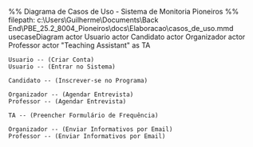 %% Diagrama de Casos de Uso - Sistema de Monitoria Pioneiros
%% filepath: c:\Users\Guilherme\Documents\Back End\PBE_25.2_8004_Pioneiros\docs\Elaboracao\casos_de_uso.mmd
usecaseDiagram
    actor Usuario
    actor Candidato
    actor Organizador
    actor Professor
    actor "Teaching Assistant" as TA

    Usuario -- (Criar Conta)
    Usuario -- (Entrar no Sistema)

    Candidato -- (Inscrever-se no Programa)

    Organizador -- (Agendar Entrevista)
    Professor -- (Agendar Entrevista)

    TA -- (Preencher Formulário de Frequência)

    Organizador -- (Enviar Informativos por Email)
    Professor -- (Enviar Informativos por Email)
    